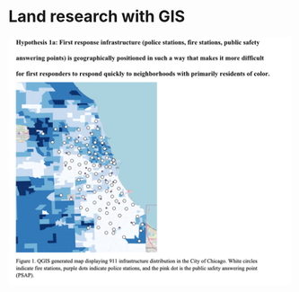 # Land research with GIS

![screenshot of a white population demographic map of chicago with dots to indicate the location of 9-1-1 infrastructure](media/levin.png)